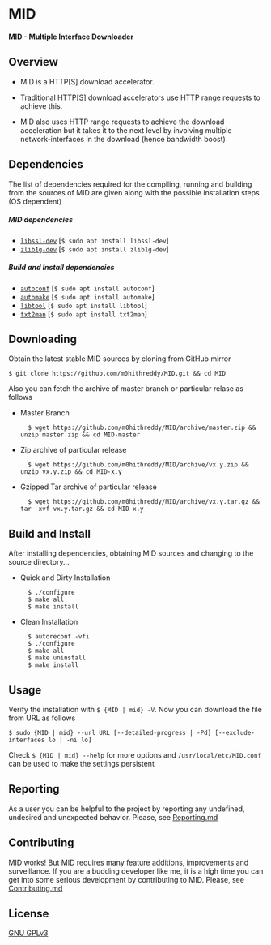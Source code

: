 # MID

**MID - Multiple Interface Downloader**

## Overview

* MID is a HTTP[S] download accelerator.
 
* Traditional HTTP[S] download accelerators use HTTP range requests to achieve this. 

* MID also uses HTTP range requests to achieve the download acceleration but it takes it to the next level by involving multiple network-interfaces in the download (hence bandwidth boost)
 
## Dependencies

The list of dependencies required for the compiling, running and building from the sources of MID are given along with the possible installation steps (OS dependent)

##### MID dependencies

* [```libssl-dev```](https://github.com/openssl/openssl) [```$ sudo apt install libssl-dev```]
* [```zlib1g-dev```](https://github.com/madler/zlib) [```$ sudo apt install zlib1g-dev```]

##### Build and Install dependencies

* [```autoconf```](https://github.com/autotools-mirror/autoconf) [```$ sudo apt install autoconf```]
* [```automake```](https://github.com/autotools-mirror/automake) [```$ sudo apt install automake```]
* [```libtool```](https://github.com/autotools-mirror/libtool) [```$ sudo apt install libtool```]
* [```txt2man```](https://github.com/mvertes/txt2man) [```$ sudo apt install txt2man```]

## Downloading

Obtain the latest stable MID sources by cloning from GitHub mirror

	$ git clone https://github.com/m0hithreddy/MID.git && cd MID

Also you can fetch the archive of master branch or particular relase as follows

* Master Branch

		$ wget https://github.com/m0hithreddy/MID/archive/master.zip && unzip master.zip && cd MID-master
	
* Zip archive of particular release
		
		$ wget https://github.com/m0hithreddy/MID/archive/vx.y.zip && unzip vx.y.zip && cd MID-x.y

* Gzipped Tar archive of particular release
		
		$ wget https://github.com/m0hithreddy/MID/archive/vx.y.tar.gz && tar -xvf vx.y.tar.gz && cd MID-x.y

## Build and Install

After installing dependencies, obtaining MID sources and changing to the source directory...

* Quick and Dirty Installation

		$ ./configure
		$ make all
		$ make install

* Clean Installation

		$ autoreconf -vfi
		$ ./configure
		$ make all
		$ make uninstall
		$ make install

## Usage

Verify the installation with ```$ {MID | mid} -V```. Now you can download the file from URL as follows
			
	$ sudo {MID | mid} --url URL [--detailed-progress | -Pd] [--exclude-interfaces lo | -ni lo]

Check ```$ {MID | mid} --help``` for more options and ```/usr/local/etc/MID.conf``` can be used to make the settings persistent

## Reporting

As a user you can be helpful to the project by reporting any undefined, undesired and unexpected behavior. Please, see [Reporting.md](https://github.com/m0hithreddy/MID/blob/master/Reporting.md)

## Contributing

[MID](https://github.com/m0hithreddy/MID) works! But MID requires many feature additions, improvements and surveillance. If you are a budding developer like me, it is a high time
you can get into some serious development by contributing to MID. Please, see [Contributing.md](https://github.com/m0hithreddy/MID/blob/master/Contributing.md)

## License
[GNU GPLv3](https://choosealicense.com/licenses/gpl-3.0/)
